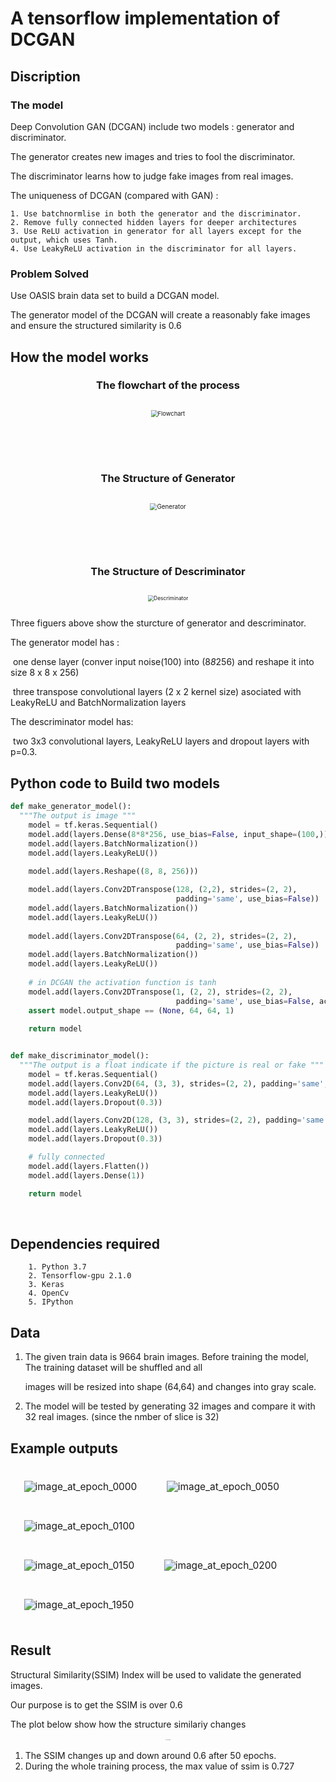 # A tensorflow implementation of  DCGAN



## Discription 

### The model

Deep Convolution GAN (DCGAN) include two models : generator and discriminator.

The generator creates new images and tries to fool the discriminator. 

The discriminator learns how to judge fake images from real images. 

The uniqueness of DCGAN (compared with GAN) :

 	1. Use batchnormlise in both the generator and the discriminator.
 	2. Remove fully connected hidden layers for deeper architectures
 	3. Use ReLU activation in generator for all layers except for the output, which uses Tanh.
 	4. Use LeakyReLU activation in the discriminator for all layers.

### Problem Solved

Use OASIS brain data set to build a DCGAN model. 

The generator model of the DCGAN will create a reasonably fake images and ensure the structured similarity is 0.6 





## How the model works

<div align="center">
  <h3>The flowchart of the  process</h3>
  <img src= "images/Flowchat.png" alt="Flowchart"
       style="zoom:67%;border:10px;margin:20px">
  <br><br><br><br>
  <h3>The Structure of Generator</h3>
  <img src="images/Generator structure.png" alt="Generator"
       style="zoom:70%;border:10px;margin:20px">
  <br><br><br><br>
  <h3>The Structure of Descriminator</h3>
  <img src="images/Descriminator.png" alt="Descriminator"
       style="zoom:60%;border:10px;margin:20px">
</div>



Three figuers above show the sturcture of generator and descriminator. 

The generator model has :

​	one dense layer (conver input noise(100) into (8*8*256) and reshape it into size 8 x 8 x 256)

​	three transpose convolutional layers (2 x 2 kernel size) asociated with LeakyReLU and BatchNormalization layers

The descriminator model has:

​	two 3x3 convolutional layers, LeakyReLU layers and dropout layers with p=0.3.



## Python code to Build two models

```python
def make_generator_model():
  """The output is image """
    model = tf.keras.Sequential()
    model.add(layers.Dense(8*8*256, use_bias=False, input_shape=(100,)))
    model.add(layers.BatchNormalization())
    model.add(layers.LeakyReLU())
    
    model.add(layers.Reshape((8, 8, 256)))

    model.add(layers.Conv2DTranspose(128, (2,2), strides=(2, 2), 
                                     padding='same', use_bias=False))
    model.add(layers.BatchNormalization())
    model.add(layers.LeakyReLU())
    
    model.add(layers.Conv2DTranspose(64, (2, 2), strides=(2, 2), 
                                     padding='same', use_bias=False))
    model.add(layers.BatchNormalization())
    model.add(layers.LeakyReLU())
    
    # in DCGAN the activation function is tanh
    model.add(layers.Conv2DTranspose(1, (2, 2), strides=(2, 2), 
                                     padding='same', use_bias=False, activation='tanh'))
    assert model.output_shape == (None, 64, 64, 1)
    
    return model


def make_discriminator_model():
  """The output is a float indicate if the picture is real or fake """
    model = tf.keras.Sequential()
    model.add(layers.Conv2D(64, (3, 3), strides=(2, 2), padding='same',input_shape=[64, 64, 1]))
    model.add(layers.LeakyReLU())
    model.add(layers.Dropout(0.3))

    model.add(layers.Conv2D(128, (3, 3), strides=(2, 2), padding='same'))
    model.add(layers.LeakyReLU())
    model.add(layers.Dropout(0.3))

    # fully connected
    model.add(layers.Flatten())
    model.add(layers.Dense(1))

    return model
```

​	

## Dependencies required

  		1. Python 3.7 
  		2. Tensorflow-gpu 2.1.0
  		3. Keras
  		4. OpenCv
  		5. IPython

## Data

1. The given train data is 9664 brain images. Before training the model, The training dataset will be shuffled and all

   images will be resized into shape (64,64) and changes into gray scale.

2. The model will be tested by generating 32 images and compare it with 32 real images. (since the nmber of slice is 32)



## Example outputs



<div align="left">
  <img src= "images/image_at_epoch_0000.png" alt="image_at_epoch_0000"
       style="zoom:110%;border:10px;margin:20px">
  <img src="images/image_at_epoch_0050.png" alt="image_at_epoch_0050"
       style="zoom:110%;border:10px;margin:20px">
  <img src="images/image_at_epoch_0100.png" alt="image_at_epoch_0100"
       style="zoom:110%;border:10px;margin:20px">
</div>

<div align="left">
  <img src= "images/image_at_epoch_0150.png" alt="image_at_epoch_0150"
       style="zoom:110%;border:10px;margin:20px">
  <img src="images/image_at_epoch_0200.png" alt="image_at_epoch_0200"
       style="zoom:110%;border:10px;margin:20px">
  <img src="images/image_at_epoch_1950.png" alt="image_at_epoch_1950"
       style="zoom:110%;border:10px;margin:20px">
</div>



## Result

Structural Similarity(SSIM) Index will be used to validate the generated images. 

Our purpose is to get the  SSIM is over 0.6

The plot below show how the  structure similariy changes 

<div align="center">  <img src= "images/ssim.png" alt="ssim.png"       style="zoom:10%;border:10px;margin:20px"></div>

1. The  SSIM changes up and down around 0.6 after 50 epochs.
2. During the whole training process, the max value of ssim is 0.727

